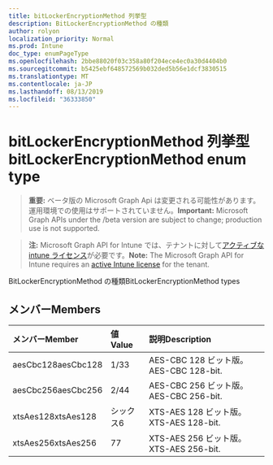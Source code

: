 ```yaml
---
title: bitLockerEncryptionMethod 列挙型
description: BitLockerEncryptionMethod の種類
author: rolyon
localization_priority: Normal
ms.prod: Intune
doc_type: enumPageType
ms.openlocfilehash: 2bbe88020f03c358a80f204ece4ec0a30d4404b0
ms.sourcegitcommit: b5425ebf648572569b032ded5b56e1dcf3830515
ms.translationtype: MT
ms.contentlocale: ja-JP
ms.lasthandoff: 08/13/2019
ms.locfileid: "36333850"
---
```

# <a name="bitlockerencryptionmethod-enum-type"></a><span data-ttu-id="153a0-103">bitLockerEncryptionMethod 列挙型</span><span class="sxs-lookup"><span data-stu-id="153a0-103">bitLockerEncryptionMethod enum type</span></span>

> <span data-ttu-id="153a0-104">**重要:** ベータ版の Microsoft Graph Api は変更される可能性があります。運用環境での使用はサポートされていません。</span><span class="sxs-lookup"><span data-stu-id="153a0-104">**Important:** Microsoft Graph APIs under the /beta version are subject to change; production use is not supported.</span></span>

> <span data-ttu-id="153a0-105">**注:** Microsoft Graph API for Intune では、テナントに対して[アクティブな intune ライセンス](https://go.microsoft.com/fwlink/?linkid=839381)が必要です。</span><span class="sxs-lookup"><span data-stu-id="153a0-105">**Note:** The Microsoft Graph API for Intune requires an [active Intune license](https://go.microsoft.com/fwlink/?linkid=839381) for the tenant.</span></span>

<span data-ttu-id="153a0-106">BitLockerEncryptionMethod の種類</span><span class="sxs-lookup"><span data-stu-id="153a0-106">BitLockerEncryptionMethod types</span></span>

## <a name="members"></a><span data-ttu-id="153a0-107">メンバー</span><span class="sxs-lookup"><span data-stu-id="153a0-107">Members</span></span>
|<span data-ttu-id="153a0-108">メンバー</span><span class="sxs-lookup"><span data-stu-id="153a0-108">Member</span></span>|<span data-ttu-id="153a0-109">値</span><span class="sxs-lookup"><span data-stu-id="153a0-109">Value</span></span>|<span data-ttu-id="153a0-110">説明</span><span class="sxs-lookup"><span data-stu-id="153a0-110">Description</span></span>|
|:---|:---|:---|
|<span data-ttu-id="153a0-111">aesCbc128</span><span class="sxs-lookup"><span data-stu-id="153a0-111">aesCbc128</span></span>|<span data-ttu-id="153a0-112">1/3</span><span class="sxs-lookup"><span data-stu-id="153a0-112">3</span></span>|<span data-ttu-id="153a0-113">AES-CBC 128 ビット版。</span><span class="sxs-lookup"><span data-stu-id="153a0-113">AES-CBC 128-bit.</span></span>|
|<span data-ttu-id="153a0-114">aesCbc256</span><span class="sxs-lookup"><span data-stu-id="153a0-114">aesCbc256</span></span>|<span data-ttu-id="153a0-115">2/4</span><span class="sxs-lookup"><span data-stu-id="153a0-115">4</span></span>|<span data-ttu-id="153a0-116">AES-CBC 256 ビット版。</span><span class="sxs-lookup"><span data-stu-id="153a0-116">AES-CBC 256-bit.</span></span>|
|<span data-ttu-id="153a0-117">xtsAes128</span><span class="sxs-lookup"><span data-stu-id="153a0-117">xtsAes128</span></span>|<span data-ttu-id="153a0-118">シックス</span><span class="sxs-lookup"><span data-stu-id="153a0-118">6</span></span>|<span data-ttu-id="153a0-119">XTS-AES 128 ビット版。</span><span class="sxs-lookup"><span data-stu-id="153a0-119">XTS-AES 128-bit.</span></span>|
|<span data-ttu-id="153a0-120">xtsAes256</span><span class="sxs-lookup"><span data-stu-id="153a0-120">xtsAes256</span></span>|<span data-ttu-id="153a0-121">7</span><span class="sxs-lookup"><span data-stu-id="153a0-121">7</span></span>|<span data-ttu-id="153a0-122">XTS-AES 256 ビット版。</span><span class="sxs-lookup"><span data-stu-id="153a0-122">XTS-AES 256-bit.</span></span>|



